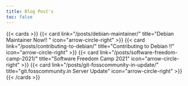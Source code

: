 ```yaml
---
title: Blog Post's
toc: false
---
```


{{< cards >}}
  {{< card link="/posts/debian-maintainer/" title="Debian Maintainer Now!! " icon="arrow-circle-right"  >}}
  {{< card link="/posts/contributing-to-debian/" title="Contributing to Debian !!" icon="arrow-circle-right"  >}}
  {{< card link="/posts/software-freedom-camp-2021/" title="Software Freedom Camp 2021" icon="arrow-circle-right"  >}}
  {{< card link="/posts/git-fosscommunity-in-update/" title="git.fosscommunity.in Server Update" icon="arrow-circle-right"  >}}
{{< /cards >}}



